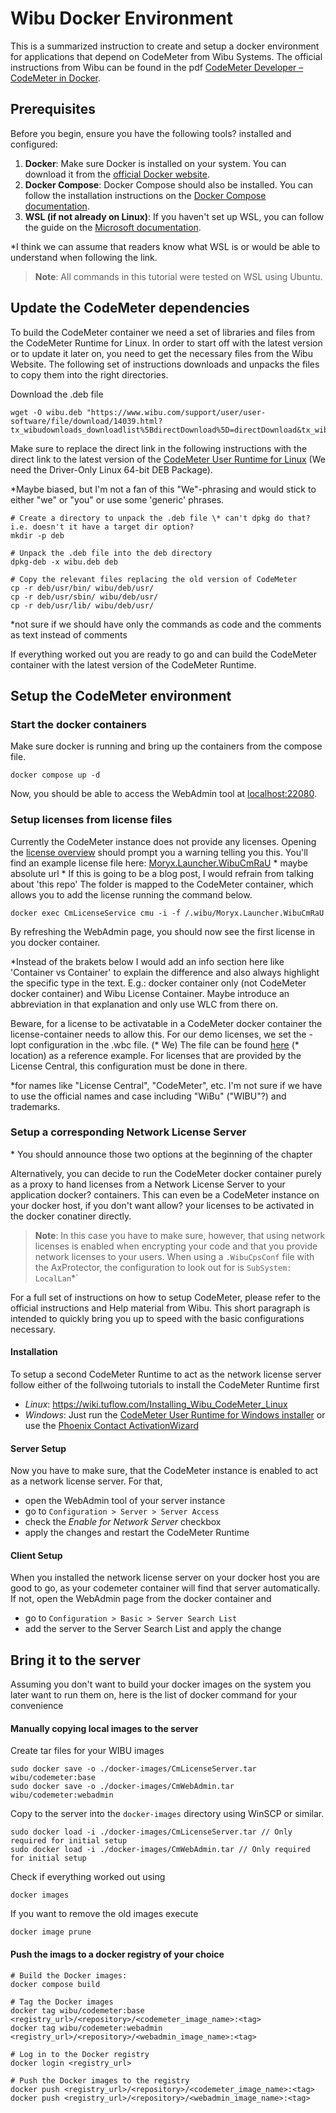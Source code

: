 # Wibu Docker Environment

This is a summarized instruction to create and setup a docker environment for applications that depend on CodeMeter from Wibu Systems. 
The official instructions from Wibu can be found in the pdf [CodeMeter Developer – CodeMeter in Docker](https://www.wibu.com/support/manuals-guides.html).

## Prerequisites

Before you begin, ensure you have the following tools? installed and configured:

1. **Docker**: Make sure Docker is installed on your system. You can download it from the [official Docker website](https://www.docker.com/get-started).
2. **Docker Compose**: Docker Compose should also be installed. You can follow the installation instructions on the [Docker Compose documentation](https://docs.docker.com/compose/install/).
3. **WSL (if not already on Linux)**: If you haven't set up WSL, you can follow the guide on the [Microsoft documentation](https://docs.microsoft.com/en-us/windows/wsl/install).

\*I think we can assume that readers know what WSL is or would be able to understand when following the link.

> **Note**: All commands in this tutorial were tested on WSL using Ubuntu.


## Update the CodeMeter dependencies

To build the CodeMeter container we need a set of libraries and files from the CodeMeter Runtime for Linux.
In order to start off with the latest version or to update it later on, you need to get the necessary files from the Wibu Website.
The following set of instructions downloads and unpacks the files to copy them into the right directories.

Download the .deb file

    wget -O wibu.deb "https://www.wibu.com/support/user/user-software/file/download/14039.html?tx_wibudownloads_downloadlist%5BdirectDownload%5D=directDownload&tx_wibudownloads_downloadlist%5BuseAwsS3%5D=0&cHash=8dba7ab094dec6267346f04fce2a2bcd"

Make sure to replace the direct link in the following instructions with the direct link to the latest version of the [CodeMeter User Runtime for Linux](https://www.wibu.com/support/user/user-software.html) 
(We need the Driver-Only Linux 64-bit DEB Package).

\*Maybe biased, but I'm not a fan of this "We"-phrasing and would stick to either "we" or "you" or use some 'generic' phrases.

```
# Create a directory to unpack the .deb file \* can't dpkg do that? i.e. doesn't it have a target dir option?
mkdir -p deb

# Unpack the .deb file into the deb directory
dpkg-deb -x wibu.deb deb

# Copy the relevant files replacing the old version of CodeMeter
cp -r deb/usr/bin/ wibu/deb/usr/
cp -r deb/usr/sbin/ wibu/deb/usr/
cp -r deb/usr/lib/ wibu/deb/usr/
```
\*not sure if we should have only the commands as code and the comments as text instead of comments

If everything worked out you are ready to go and can build the CodeMeter container with the latest version of the CodeMeter Runtime.


## Setup the CodeMeter environment

### Start the docker containers

Make sure docker is running and bring up the containers from the compose file.
```
docker compose up -d 
```
Now, you should be able to access the WebAdmin tool at [localhost:22080](http://localhost:22080/dashboard.html).


### Setup licenses from license files

Currently the CodeMeter instance does not provide any licenses. 
Opening the [license overview](http://localhost:22080/license_monitoring.html) should prompt you a warning telling you this.
You'll find an example license file here: [Moryx.Launcher.WibuCmRaU](wibu\licenses\Moryx.Launcher.WibuCmRaU) \* maybe absolute url
\* If this is going to be a blog post, I would refrain from talking about 'this repo'
The folder is mapped to the CodeMeter container, which allows you to add the license running the command below.

```
docker exec CmLicenseService cmu -i -f /.wibu/Moryx.Launcher.WibuCmRaU
```

By refreshing the WebAdmin page, you should now see the first license in you docker container.

\*Instead of the brakets below I would add an info section here like 'Container vs Container' to explain the difference
and also always highlight the specific type in the text. E.g.: docker container only (not CodeMeter docker container) and
Wibu License Container. Maybe introduce an abbreviation in that explanation and only use WLC from there on.

Beware, for a license to be activatable in a CodeMeter docker container the license-container needs to allow this.
For our demo licenses, we set the -lopt configuration in the .wbc file. (\* We)
The file can be found [here](wibu\licenses\Moryx.Launcher.wbc) (\* location) as a reference example. 
For licenses that are provided by the License Central, this configuration must be done in there.

\*for names like "License Central", "CodeMeter", etc. I'm not sure if we have to use the official names and case including "WiBu" ("WIBU"?)
and trademarks.


### Setup a corresponding Network License Server

\* You should announce those two options at the beginning of the chapter

Alternatively, you can decide to run the CodeMeter docker container purely as a proxy to hand licenses from a Network License Server to your application docker? containers.
This can even be a CodeMeter instance on your docker host, if you don't want allow? your licenses to be activated in the docker conatiner directly.
> **Note**: In this case you have to make sure, however, that using network licenses is enabled when encrypting your code and that you provide network licenses to your users. When using a `.WibuCpsConf` file with the AxProtector, the configuration to look out for is `SubSystem: LocalLan`*`

For a full set of instructions on how to setup CodeMeter, please refer to the official instructions and Help material from Wibu. 
This short paragraph is intended to quickly bring you up to speed with the basic configurations necessary.


#### Installation

To setup a second CodeMeter Runtime to act as the network license server follow either of the follwoing tutorials to install the CodeMeter Runtime first

- *Linux*: https://wiki.tuflow.com/Installing_Wibu_CodeMeter_Linux
- *Windows*: Just run the [CodeMeter User Runtime for Windows installer](https://www.wibu.com/support/user/user-software.html) or use the [Phoenix Contact ActivationWizard](https://www.phoenixcontact.com/en-pc/products/software-plcnext-engineer-1046008)


#### Server Setup

Now you have to make sure, that the CodeMeter instance is enabled to act as a network license server. For that,

- open the WebAdmin tool of your server instance 
- go to `Configuration > Server > Server Access`
- check the *Enable for Network Server* checkbox
- apply the changes and restart the CodeMeter Runtime


#### Client Setup

When you installed the network license server on your docker host you are good to go, as your codemeter container will find that server automatically.
If not, open the WebAdmin page from the docker container and 

- go to `Configuration > Basic > Server Search List`
- add the server to the Server Search List and apply the change


## Bring it to the server

Assuming you don't want to build your docker images on the system you later want to run them on, here is the list of docker command for your convenience


#### Manually copying local images to the server

Create tar files for your WIBU images

    sudo docker save -o ./docker-images/CmLicenseServer.tar wibu/codemeter:base 
    sudo docker save -o ./docker-images/CmWebAdmin.tar wibu/codemeter:webadmin 

Copy to the server into the `docker-images` directory using WinSCP or similar.

    sudo docker load -i ./docker-images/CmLicenseServer.tar // Only required for initial setup
    sudo docker load -i ./docker-images/CmWebAdmin.tar // Only required for initial setup

Check if everything worked out using 

    docker images


If you want to remove the old images execute

    docker image prune


#### Push the imags to a docker registry of your choice

```
# Build the Docker images:
docker compose build

# Tag the Docker images
docker tag wibu/codemeter:base <registry_url>/<repository>/<codemeter_image_name>:<tag>
docker tag wibu/codemeter:webadmin <registry_url>/<repository>/<webadmin_image_name>:<tag>

# Log in to the Docker registry
docker login <registry_url>

# Push the Docker images to the registry
docker push <registry_url>/<repository>/<codemeter_image_name>:<tag>
docker push <registry_url>/<repository>/<webadmin_image_name>:<tag>
```